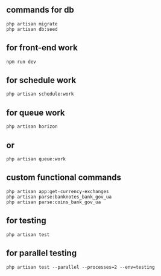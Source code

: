 ## commands for db
````````
php artisan migrate
php artisan db:seed
````````
## for front-end work
````````
npm run dev
````````
## for schedule work
````````
php artisan schedule:work
````````
## for queue work
````````
php artisan horizon
````````
## or
````````
php artisan queue:work
````````

## custom functional commands
````````
php artisan app:get-currency-exchanges
php artisan parse:banknotes_bank_gov_ua
php artisan parse:coins_bank_gov_ua
````````

## for testing
````````
php artisan test
````````

## for parallel testing
````````
php artisan test --parallel --processes=2 --env=testing
````````
